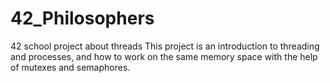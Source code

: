 # 42_Philosophers
42 school project about threads
This project is an introduction to threading and processes,
and how to work on the same memory space with the help of 
mutexes and semaphores.

